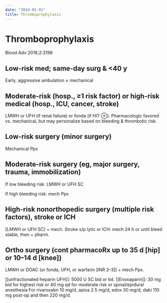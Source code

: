 ```yaml
---
date: "2024-01-01"
title: Thromboprophylaxis
---
```


# Thromboprophylaxis

Blood Adv 2018;2:3198

## Low-risk med; same-day surg & <40 y

Early, aggressive ambulation ± mechanical

## Moderate-risk (hosp., ≥1 risk factor) or high-risk medical (hosp., ICU, cancer, stroke)

LMWH or UFH (if renal failure) or fonda (if HIT ⊕). Pharmacologic favored vs. mechanical, but may personalize based on bleeding & thrombotic risk.

## Low-risk surgery (minor surgery)

Mechanical Ppx

## Moderate-risk surgery (eg, major surgery, trauma, immobilization)

If low bleeding risk: LMWH or UFH SC

If high bleeding risk: mech Ppx

## High-risk nonorthopedic surgery (multiple risk factors), stroke or ICH

[LMWH or UFH SC] + mech. Stroke s/p lytic or ICH: mech 24 h or until bleed stable, then + pharm.

## Ortho surgery (cont pharmacoRx up to 35 d [hip] or 10–14 d [knee])

LMWH or DOAC (or fonda, UFH, or warfarin [INR 2–3]) + mech Ppx.

[[unfractionated heparin UFH]]: 5000 U SC bid or tid. 
[[Enoxaparin]]: 30 mg bid for highest risk or 40 mg qd for moderate risk or spinal/epidural anesthesia
For rivaroxabn 10 mg/d, apixa 2.5 mg/d, edox 30 mg/d, dabi 110 mg post-op and then 220 mg/d.

